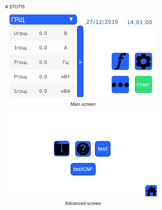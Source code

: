 <head>
<style>
img {
  display: block;
  margin-left: auto;
  margin-right: auto;
}
</style>
</head>
# STO715
 
<p align="center">
<img src="https://github.com/AlekssGit/STO715/blob/master/Screens/Main.png">
</p>
<p align="center"> Main screen </p>

<img src="https://github.com/AlekssGit/STO715/blob/master/Screens/Advanced.png">
<p align="center"> Advanced screen </p>

